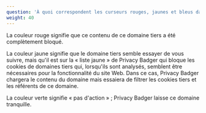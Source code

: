 ```yaml
---
question: 'À quoi correspondent les curseurs rouges, jaunes et bleus dans Privacy Badger ?'
weight: 40
---
```


La couleur rouge signifie que ce contenu de ce domaine tiers a été complètement bloqué.

La couleur jaune signifie que le domaine tiers semble essayer de vous suivre, mais qu'il est sur la « liste jaune » de Privacy Badger qui bloque les cookies de domaines tiers qui, lorsqu'ils sont analysés, semblent être nécessaires pour la fonctionnalité du site Web. Dans ce cas, Privacy Badger chargera le contenu du domaine mais essaiera de filtrer les cookies tiers et les référents de ce domaine.

La couleur verte signifie « pas d'action » ; Privacy Badger laisse ce domaine tranquille.
